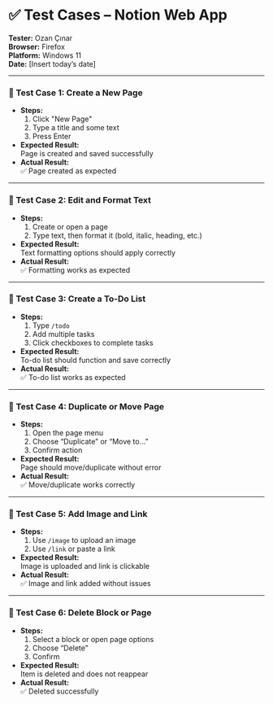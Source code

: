 # ✅ Test Cases – Notion Web App

**Tester:** Ozan Çınar  
**Browser:** Firefox  
**Platform:** Windows 11  
**Date:** [Insert today’s date]

---

### 🧪 Test Case 1: Create a New Page  
- **Steps:**  
  1. Click "New Page"  
  2. Type a title and some text  
  3. Press Enter  
- **Expected Result:**  
  Page is created and saved successfully  
- **Actual Result:**  
  ✅ Page created as expected

---

### 🧪 Test Case 2: Edit and Format Text  
- **Steps:**  
  1. Create or open a page  
  2. Type text, then format it (bold, italic, heading, etc.)  
- **Expected Result:**  
  Text formatting options should apply correctly  
- **Actual Result:**  
  ✅ Formatting works as expected

---

### 🧪 Test Case 3: Create a To-Do List  
- **Steps:**  
  1. Type `/todo`  
  2. Add multiple tasks  
  3. Click checkboxes to complete tasks  
- **Expected Result:**  
  To-do list should function and save correctly  
- **Actual Result:**  
  ✅ To-do list works as expected

---

### 🧪 Test Case 4: Duplicate or Move Page  
- **Steps:**  
  1. Open the page menu  
  2. Choose “Duplicate” or “Move to…”  
  3. Confirm action  
- **Expected Result:**  
  Page should move/duplicate without error  
- **Actual Result:**  
  ✅ Move/duplicate works correctly

---

### 🧪 Test Case 5: Add Image and Link  
- **Steps:**  
  1. Use `/image` to upload an image  
  2. Use `/link` or paste a link  
- **Expected Result:**  
  Image is uploaded and link is clickable  
- **Actual Result:**  
  ✅ Image and link added without issues

---

### 🧪 Test Case 6: Delete Block or Page  
- **Steps:**  
  1. Select a block or open page options  
  2. Choose “Delete”  
  3. Confirm  
- **Expected Result:**  
  Item is deleted and does not reappear  
- **Actual Result:**  
  ✅ Deleted successfully
